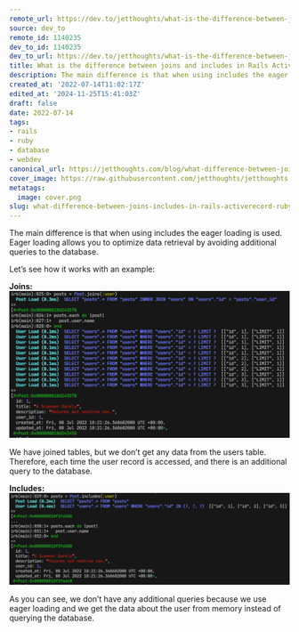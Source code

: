 ```yaml
---
remote_url: https://dev.to/jetthoughts/what-is-the-difference-between-joins-and-includes-in-rails-activerecord-23jk
source: dev_to
remote_id: 1140235
dev_to_id: 1140235
dev_to_url: https://dev.to/jetthoughts/what-is-the-difference-between-joins-and-includes-in-rails-activerecord-23jk
title: What is the difference between joins and includes in Rails ActiveRecord?
description: The main difference is that when using includes the eager loading is used. Eager loading allows you...
created_at: '2022-07-14T11:02:17Z'
edited_at: '2024-11-25T15:41:03Z'
draft: false
date: 2022-07-14
tags:
- rails
- ruby
- database
- webdev
canonical_url: https://jetthoughts.com/blog/what-difference-between-joins-includes-in-rails-activerecord-ruby/
cover_image: https://raw.githubusercontent.com/jetthoughts/jetthoughts.github.io/master/content/blog/what-difference-between-joins-includes-in-rails-activerecord-ruby/cover.png
metatags:
  image: cover.png
slug: what-difference-between-joins-includes-in-rails-activerecord-ruby
---
```

The main difference is that when using includes the eager loading is used. Eager loading allows you to optimize data retrieval by avoiding additional queries to the database.

Let’s see how it works with an example:

**Joins:**
![Image description](file_0.png)

We have joined tables, but we don’t get any data from the users table. Therefore, each time the user record is accessed, and there is an additional query to the database.

**Includes:**
![Image description](file_1.png)

As you can see, we don’t have any additional queries because we use eager loading and we get the data about the user from memory instead of querying the database.
